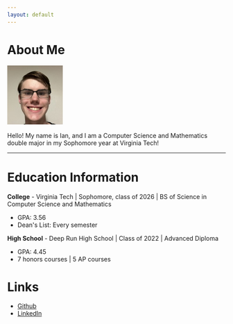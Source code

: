 ```yaml
---
layout: default
---
```


<h1 style="font-weight: bold;">About Me</h1>

<img class="profile-picture" src="Ian.jpg">

<span>Hello! My name is Ian, and I am a Computer Science and Mathematics double major in my Sophomore year at Virginia Tech!</span>

---
<h1 style="font-weight: bold;">Education Information</h1>

<span><b>College</b> - Virginia Tech | Sophomore, class of 2026 | BS of Science in Computer Science and Mathematics</span>
<ul>
    <li>GPA: 3.56</li>
    <li>Dean's List: Every semester</li>
</ul>

<span><b>High School</b> - Deep Run High School | Class of 2022 | Advanced Diploma</span>
<ul>
    <li>GPA: 4.45</li>
    <li>7 honors courses | 5 AP courses</li>
</ul>

<h1 style="font-weight: bold">Links</h1>
<ul>
    <li><a href="https://github.com/Red-Lattice">Github</a></li>
    <li><a href="https://www.linkedin.com/in/dewittdoucette/">LinkedIn</a></li>
</ul>
